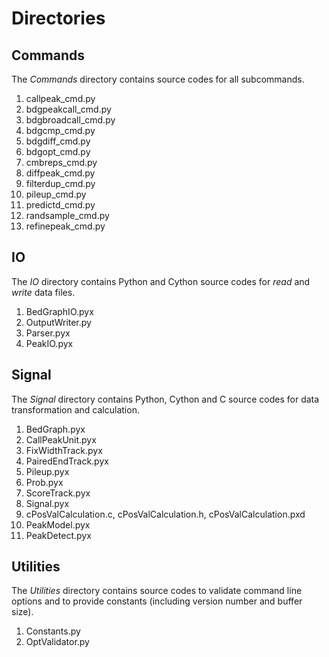 # Directories

## Commands

The *Commands* directory  contains source codes for all subcommands.

1. callpeak_cmd.py
2. bdgpeakcall_cmd.py
3. bdgbroadcall_cmd.py
4. bdgcmp_cmd.py
5. bdgdiff_cmd.py
6. bdgopt_cmd.py
7. cmbreps_cmd.py
8. diffpeak_cmd.py
9. filterdup_cmd.py
10. pileup_cmd.py
11. predictd_cmd.py
12. randsample_cmd.py
13. refinepeak_cmd.py

## IO

The *IO* directory contains Python and Cython source codes for *read* and *write* data files.

1. BedGraphIO.pyx
2. OutputWriter.py
3. Parser.pyx
4. PeakIO.pyx

## Signal

The *Signal* directory contains Python, Cython and C source codes for data transformation and calculation.

1. BedGraph.pyx
2. CallPeakUnit.pyx
3. FixWidthTrack.pyx
4. PairedEndTrack.pyx
5. Pileup.pyx
6. Prob.pyx
7. ScoreTrack.pyx
8. Signal.pyx
9. cPosValCalculation.c, cPosValCalculation.h, cPosValCalculation.pxd
10. PeakModel.pyx
11. PeakDetect.pyx

## Utilities 

The *Utilities* directory contains source codes to validate command line options and to provide constants (including version number and buffer size).

1. Constants.py
2. OptValidator.py
